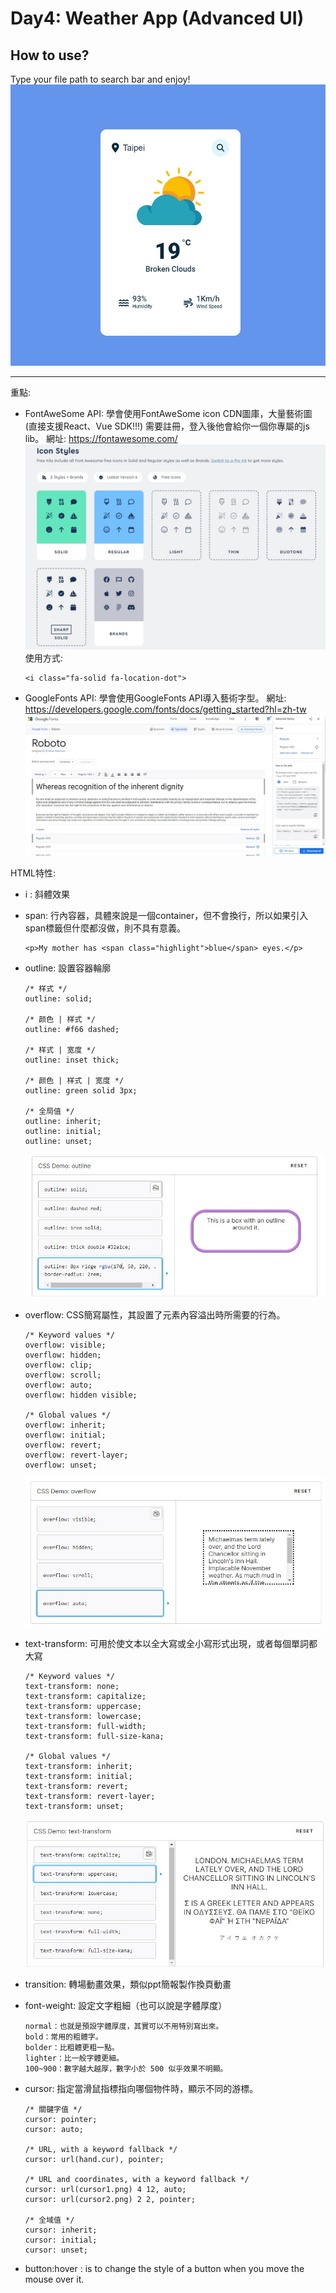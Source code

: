 # Day4: Weather App (Advanced UI)
## How to use?

Type your file path to search bar and enjoy!
![finish](./image/finish.jpg)

---

重點: 
* FontAweSome API: 學會使用FontAweSome icon CDN圖庫，大量藝術圖 (直接支援React、Vue SDK!!!)
    需要註冊，登入後他會給你一個你專屬的js lib。
    網址: https://fontawesome.com/
    ![fa](./image/fontawesome.jpg)
    使用方式:
    ```
    <i class="fa-solid fa-location-dot">
    ```


* GoogleFonts API: 學會使用GoogleFonts API導入藝術字型。
    網址: https://developers.google.com/fonts/docs/getting_started?hl=zh-tw
    ![gf](./image/googlefont.jpg)


HTML特性:
* i : 斜體效果
* span: 行內容器，具體來說是一個container，但不會換行，所以如果引入span標籤但什麼都沒做，則不具有意義。
    ```
    <p>My mother has <span class="highlight">blue</span> eyes.</p>
    ```

* outline: 設置容器輪廓
    ```
    /* 样式 */
    outline: solid;

    /* 颜色 | 样式 */
    outline: #f66 dashed;

    /* 样式 | 宽度 */
    outline: inset thick;

    /* 颜色 | 样式 | 宽度 */
    outline: green solid 3px;

    /* 全局值 */
    outline: inherit;
    outline: initial;
    outline: unset;
    ```
    ![outline](./image/outline.jpg)

* overflow: CSS簡寫屬性，其設置了元素內容溢出時所需要的行為。
    ```
    /* Keyword values */
    overflow: visible;
    overflow: hidden;
    overflow: clip;
    overflow: scroll;
    overflow: auto;
    overflow: hidden visible;

    /* Global values */
    overflow: inherit;
    overflow: initial;
    overflow: revert;
    overflow: revert-layer;
    overflow: unset;
    ```
    ![overflow](./image/overflow.jpg)

* text-transform: 可用於使文本以全大寫或全小寫形式出現，或者每個單詞都大寫
    ```
    /* Keyword values */
    text-transform: none;
    text-transform: capitalize;
    text-transform: uppercase;
    text-transform: lowercase;
    text-transform: full-width;
    text-transform: full-size-kana;

    /* Global values */
    text-transform: inherit;
    text-transform: initial;
    text-transform: revert;
    text-transform: revert-layer;
    text-transform: unset;
    ```
    ![text-transform](./image/text-transform.jpg)

* transition: 轉場動畫效果，類似ppt簡報製作換頁動畫
* font-weight: 設定文字粗細（也可以說是字體厚度）
    ```
    normal：也就是預設字體厚度，其實可以不用特別寫出來。
    bold：常用的粗體字。
    bolder：比粗體更粗一點。
    lighter：比一般字體更細。
    100~900：數字越大越厚，數字小於 500 似乎效果不明顯。
    ```

* cursor: 指定當滑鼠指標指向哪個物件時，顯示不同的游標。
    ```
    /* 關鍵字值 */
    cursor: pointer;
    cursor: auto;

    /* URL, with a keyword fallback */
    cursor: url(hand.cur), pointer;

    /* URL and coordinates, with a keyword fallback */
    cursor: url(cursor1.png) 4 12, auto;
    cursor: url(cursor2.png) 2 2, pointer;

    /* 全域值 */
    cursor: inherit;
    cursor: initial;
    cursor: unset;
    ```

* button:hover : is to change the style of a button when you move the mouse over it.





